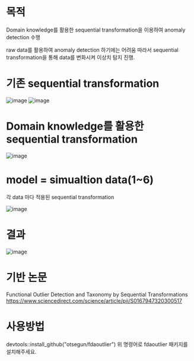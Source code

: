# 목적
Domain knowledge를 활용한 sequential transformation을 이용하여 anomaly detection 수행

raw data를 활용하여 anomaly detection 하기에는 어려움 
따라서 sequential transformation을 통해 data를 변화시켜 이상치 탐지 진행.

# 기존 sequential transformation 

![image](https://github.com/KimChangHyun-design/S_T-using-domain-knowledge/assets/127087508/e382d4b3-5c33-4fe0-9eac-d1fe631c4163)
![image](https://github.com/KimChangHyun-design/S_T-using-domain-knowledge/assets/127087508/ec84e95c-4555-4c66-a98f-ad9884e2e942)

# Domain knowledge를 활용한 sequential transformation

![image](https://github.com/KimChangHyun-design/S_T-using-domain-knowledge/assets/127087508/9b1aba3d-dd7e-4673-8fed-7d96674ed762)

# model = simualtion data(1~6)
각 data 마다 적용된 sequential transformation

![image](https://github.com/KimChangHyun-design/S_T-using-domain-knowledge/assets/127087508/01a67997-9c1b-4839-b873-d711becfb1e9)

# 결과

![image](https://github.com/KimChangHyun-design/S_T-using-domain-knowledge/assets/127087508/4cc779f8-0176-4356-9318-0df069bfd25c)


# 기반 논문  
Functional Outlier Detection and Taxonomy by Sequential Transformations
https://www.sciencedirect.com/science/article/pii/S0167947320300517

# 사용방법
devtools::install_github("otsegun/fdaoutlier")
위 명령어로 fdaoutlier 패키지를 설치해주세요.

